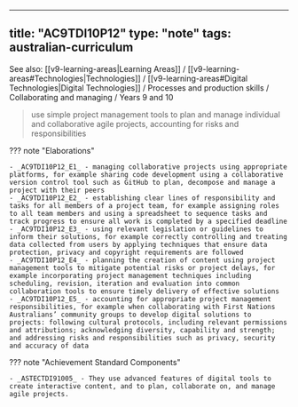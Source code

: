 
---
title: "AC9TDI10P12"
type: "note"
tags: australian-curriculum
---

See also: [[v9-learning-areas|Learning Areas]] / [[v9-learning-areas#Technologies|Technologies]] / [[v9-learning-areas#Digital Technologies|Digital Technologies]] / Processes and production skills / Collaborating and managing / Years 9 and 10

> use simple project management tools to plan and manage individual and collaborative agile projects, accounting for risks and responsibilities

??? note "Elaborations"

	- _AC9TDI10P12_E1_ - managing collaborative projects using appropriate platforms, for example sharing code development using a collaborative version control tool such as GitHub to plan, decompose and manage a project with their peers
	- _AC9TDI10P12_E2_ - establishing clear lines of responsibility and tasks for all members of a project team, for example assigning roles to all team members and using a spreadsheet to sequence tasks and track progress to ensure all work is completed by a specified deadline
	- _AC9TDI10P12_E3_ - using relevant legislation or guidelines to inform their solutions, for example correctly controlling and treating data collected from users by applying techniques that ensure data protection, privacy and copyright requirements are followed
	- _AC9TDI10P12_E4_ - planning the creation of content using project management tools to mitigate potential risks or project delays, for example incorporating project management techniques including scheduling, revision, iteration and evaluation into common collaboration tools to ensure timely delivery of effective solutions
	- _AC9TDI10P12_E5_ - accounting for appropriate project management responsibilities, for example when collaborating with First Nations Australians’ community groups to develop digital solutions to projects: following cultural protocols, including relevant permissions and attributions; acknowledging diversity, capability and strength; and addressing risks and responsibilities such as privacy, security and accuracy of data
??? note "Achievement Standard Components"

	- _ASTECTDI91005_ - They use advanced features of digital tools to create interactive content, and to plan, collaborate on, and manage agile projects.

[//begin]: # "Autogenerated link references for markdown compatibility"
[v9-learning-areas]: ..%2Fv9-learning-areas "Learning Areas"
[//end]: # "Autogenerated link references" 
